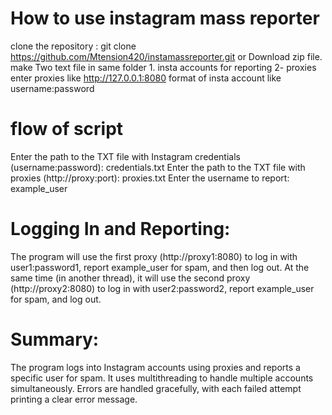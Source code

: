 # How to use instagram mass reporter
clone the repository : git clone https://github.com/Mtension420/instamassreporter.git or Download zip file.
make Two text file in same folder 1. insta accounts for reporting 2- proxies 
enter proxies like http://127.0.0.1:8080
format of insta account like username:password
# flow of script
Enter the path to the TXT file with Instagram credentials (username:password): credentials.txt
Enter the path to the TXT file with proxies (http://proxy:port): proxies.txt
Enter the username to report: example_user
# Logging In and Reporting:

The program will use the first proxy (http://proxy1:8080) to log in with user1:password1, report example_user for spam, and then log out.
At the same time (in another thread), it will use the second proxy (http://proxy2:8080) to log in with user2:password2, report example_user for spam, and log out.
# Summary:
The program logs into Instagram accounts using proxies and reports a specific user for spam.
It uses multithreading to handle multiple accounts simultaneously.
Errors are handled gracefully, with each failed attempt printing a clear error message.
